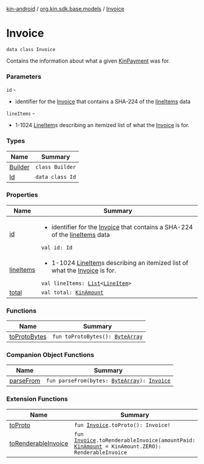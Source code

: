 [kin-android](../../index.md) / [org.kin.sdk.base.models](../index.md) / [Invoice](./index.md)

# Invoice

`data class Invoice`

Contains the information about what a given [KinPayment](../-kin-payment/index.md) was for.

### Parameters

`id` -
* identifier for the [Invoice](./index.md) that contains a SHA-224 of the [lineItems](line-items.md) data

`lineItems` -
* 1-1024 [LineItem](../-line-item/index.md)s describing an itemized list of what the [Invoice](./index.md) is for.

### Types

| Name | Summary |
|---|---|
| [Builder](-builder/index.md) | `class Builder` |
| [Id](-id/index.md) | `data class Id` |

### Properties

| Name | Summary |
|---|---|
| [id](id.md) | <ul><li>identifier for the [Invoice](./index.md) that contains a SHA-224 of the [lineItems](line-items.md) data</li></ul>`val id: Id` |
| [lineItems](line-items.md) | <ul><li>1-1024 [LineItem](../-line-item/index.md)s describing an itemized list of what the [Invoice](./index.md) is for.</li></ul>`val lineItems: `[`List`](https://kotlinlang.org/api/latest/jvm/stdlib/kotlin.collections/-list/index.html)`<`[`LineItem`](../-line-item/index.md)`>` |
| [total](total.md) | `val total: `[`KinAmount`](../-kin-amount/index.md) |

### Functions

| Name | Summary |
|---|---|
| [toProtoBytes](to-proto-bytes.md) | `fun toProtoBytes(): `[`ByteArray`](https://kotlinlang.org/api/latest/jvm/stdlib/kotlin/-byte-array/index.html) |

### Companion Object Functions

| Name | Summary |
|---|---|
| [parseFrom](parse-from.md) | `fun parseFrom(bytes: `[`ByteArray`](https://kotlinlang.org/api/latest/jvm/stdlib/kotlin/-byte-array/index.html)`): `[`Invoice`](./index.md) |

### Extension Functions

| Name | Summary |
|---|---|
| [toProto](../../org.kin.sdk.base.network.api.agora/to-proto.md) | `fun `[`Invoice`](./index.md)`.toProto(): Invoice!` |
| [toRenderableInvoice](../../org.kin.sdk.base.viewmodel.utils/to-renderable-invoice.md) | `fun `[`Invoice`](./index.md)`.toRenderableInvoice(amountPaid: `[`KinAmount`](../-kin-amount/index.md)` = KinAmount.ZERO): RenderableInvoice` |
